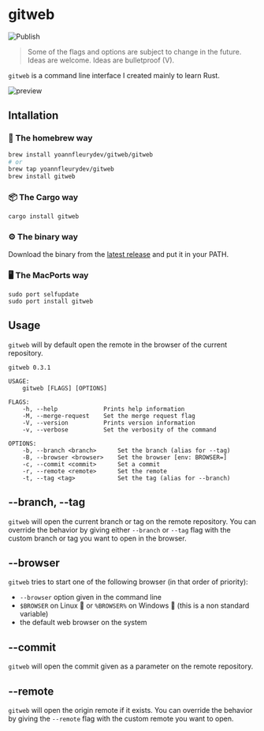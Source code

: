 # gitweb

![Publish](https://github.com/yoannfleurydev/gitweb/workflows/Publish/badge.svg)

> Some of the flags and options are subject to change in the future.
> Ideas are welcome. Ideas are bulletproof (V).

`gitweb` is a command line interface I created mainly to learn Rust.

![preview](./docs/gitweb.gif)

## Intallation

### 🍺 The homebrew way

```sh
brew install yoannfleurydev/gitweb/gitweb
# or
brew tap yoannfleurydev/gitweb
brew install gitweb
```

### 📦 The Cargo way

```sh
cargo install gitweb
```

### ⚙️ The binary way

Download the binary from the [latest release](https://github.com/yoannfleurydev/gitweb/releases/latest) and put it in your PATH.

### 🖥 The MacPorts way

```
sudo port selfupdate
sudo port install gitweb
```

## Usage

`gitweb` will by default open the remote in the browser of the current
repository.

```
gitweb 0.3.1

USAGE:
    gitweb [FLAGS] [OPTIONS]

FLAGS:
    -h, --help             Prints help information
    -M, --merge-request    Set the merge request flag
    -V, --version          Prints version information
    -v, --verbose          Set the verbosity of the command

OPTIONS:
    -b, --branch <branch>      Set the branch (alias for --tag)
    -B, --browser <browser>    Set the browser [env: BROWSER=]
    -c, --commit <commit>      Set a commit
    -r, --remote <remote>      Set the remote
    -t, --tag <tag>            Set the tag (alias for --branch)
```

## --branch, --tag

`gitweb` will open the current branch or tag on the remote repository. You can
override the behavior by giving either `--branch` or `--tag` flag with the
custom branch or tag you want to open in the browser.

## --browser

`gitweb` tries to start one of the following browser (in that order of priority):

- `--browser` option given in the command line
- `$BROWSER` on Linux 🐧 or `%BROWSER%` on Windows 🏁 (this is a non standard variable)
- the default web browser on the system

## --commit

`gitweb` will open the commit given as a parameter on the remote repository.

## --remote

`gitweb` will open the origin remote if it exists. You can override the behavior
by giving the `--remote` flag with the custom remote you want to open.
